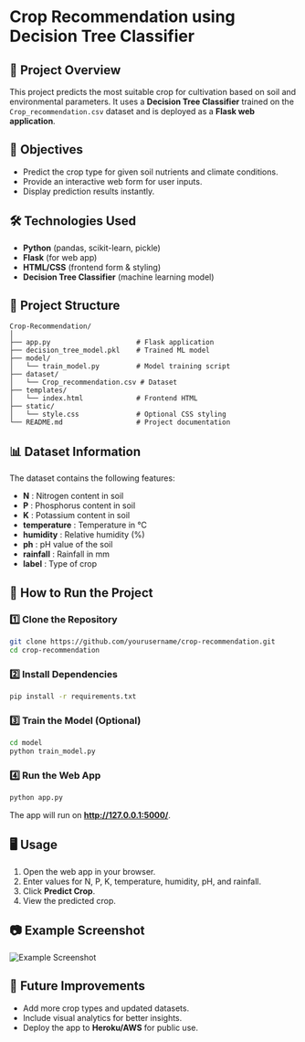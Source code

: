 # Crop Recommendation using Decision Tree Classifier

## 📌 Project Overview
This project predicts the most suitable crop for cultivation based on soil and environmental parameters.
It uses a **Decision Tree Classifier** trained on the `Crop_recommendation.csv` dataset and is deployed as a **Flask web application**.

## 🎯 Objectives
- Predict the crop type for given soil nutrients and climate conditions.
- Provide an interactive web form for user inputs.
- Display prediction results instantly.

## 🛠️ Technologies Used
- **Python** (pandas, scikit-learn, pickle)
- **Flask** (for web app)
- **HTML/CSS** (frontend form & styling)
- **Decision Tree Classifier** (machine learning model)

## 📂 Project Structure
```
Crop-Recommendation/
│
├── app.py                     # Flask application
├── decision_tree_model.pkl    # Trained ML model
├── model/
│   └── train_model.py         # Model training script
├── dataset/
│   └── Crop_recommendation.csv # Dataset
├── templates/
│   └── index.html             # Frontend HTML
├── static/
│   └── style.css              # Optional CSS styling
└── README.md                  # Project documentation
```

## 📊 Dataset Information
The dataset contains the following features:
- **N** : Nitrogen content in soil
- **P** : Phosphorus content in soil
- **K** : Potassium content in soil
- **temperature** : Temperature in °C
- **humidity** : Relative humidity (%)
- **ph** : pH value of the soil
- **rainfall** : Rainfall in mm
- **label** : Type of crop

## 🚀 How to Run the Project

### 1️⃣ Clone the Repository
```bash
git clone https://github.com/yourusername/crop-recommendation.git
cd crop-recommendation
```

### 2️⃣ Install Dependencies
```bash
pip install -r requirements.txt
```

### 3️⃣ Train the Model (Optional)
```bash
cd model
python train_model.py
```

### 4️⃣ Run the Web App
```bash
python app.py
```
The app will run on **http://127.0.0.1:5000/**.

## 🖥️ Usage
1. Open the web app in your browser.
2. Enter values for N, P, K, temperature, humidity, pH, and rainfall.
3. Click **Predict Crop**.
4. View the predicted crop.

## 📷 Example Screenshot
![Example Screenshot](path/to/your/screenshot.png)

## 📌 Future Improvements
- Add more crop types and updated datasets.
- Include visual analytics for better insights.
- Deploy the app to **Heroku/AWS** for public use.
